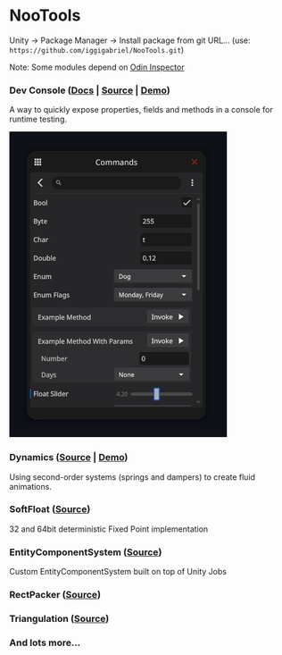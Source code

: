 # NooTools

Unity -> Package Manager -> Install package from git URL... (use: `https://github.com/iggigabriel/NooTools.git`)

Note: Some modules depend on [Odin Inspector](https://odininspector.com/)

### Dev Console ([Docs](/dev-console/) | [Source](https://github.com/iggigabriel/NooTools/tree/main/Runtime/DevToolkit) | [Demo](https://noopol.com/dev-console-demo/))

  A way to quickly expose properties, fields and methods in a console for runtime testing.

  ![DevConsole](./img/dev-toolkit-console.png)

### Dynamics ([Source](https://github.com/iggigabriel/NooTools/tree/main/Runtime/Dynamics) | [Demo](https://github.com/iggigabriel/DynamicsStudy))

  Using second-order systems (springs and dampers) to create fluid animations.

### SoftFloat ([Source](https://github.com/iggigabriel/NooTools/tree/main/Runtime/SoftFloat))

  32 and 64bit deterministic Fixed Point implementation

### EntityComponentSystem ([Source](https://github.com/iggigabriel/NooTools/tree/main/Runtime/EntityComponentSystem))

  Custom EntityComponentSystem built on top of Unity Jobs

### RectPacker ([Source](https://github.com/iggigabriel/NooTools/tree/main/Runtime/RectPacker))

### Triangulation ([Source](https://github.com/iggigabriel/NooTools/tree/main/Runtime/Triangulation))

### And lots more...
